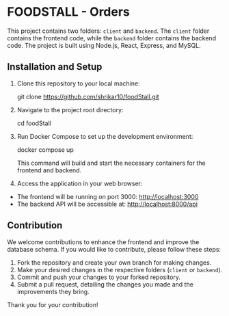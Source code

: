 # FOODSTALL - Orders
This project contains two folders: `client` and `backend`. The `client` folder contains the frontend code, while the `backend` folder contains the backend code. The project is built using Node.js, React, Express, and MySQL.
## Installation and Setup
1. Clone this repository to your local machine:

    git clone https://github.com/shrikar10/foodStall.git
2. Navigate to the project root directory:  
    
    cd foodStall

3. Run Docker Compose to set up the development environment:
    
    docker compose up
   
    This command will build and start the necessary containers for the frontend and backend.

4. Access the application in your web browser:
- The frontend will be running on port 3000: [http://localhost:3000](http://localhost:3000)
- The backend API will be accessible at: [http://localhost:8000/api](http://localhost:8000/api)

## Contribution

We welcome contributions to enhance the frontend and improve the database schema. If you would like to contribute, please follow these steps:

1. Fork the repository and create your own branch for making changes.
2. Make your desired changes in the respective folders (`client` or `backend`).
3. Commit and push your changes to your forked repository.
4. Submit a pull request, detailing the changes you made and the improvements they bring.

Thank you for your contribution!





